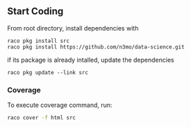 ## Start Coding

From root directory, install dependencies with

```
raco pkg install src
raco pkg install https://github.com/n3mo/data-science.git
```


if its package is already intalled, update the dependencies

`raco pkg update --link src`


### Coverage
To execute coverage command, run:
```bash
raco cover -f html src
```
